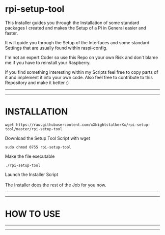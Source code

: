 # rpi-setup-tool
This Installer guides you through the Installation of some standard packages I created and
makes the Setup of a Pi in General easier and faster.

It will guide you through the Setup of the Interfaces and some standard Settings that are
usually found within raspi-config.

I'm not an expert Coder so use this Repo on your own Risk and don't blame me if you have to reinstall your Raspberry.

If you find something interesting within my Scripts feel free to copy parts of it and implement it into your own code.
Also feel free to contribute to this Repository and make it better :)

----------------------------------------------------------------
----------------------------------------------------------------
# INSTALLATION


    wget https://raw.githubusercontent.com/xXNightstalkerXx/rpi-setup-tool/master/rpi-setup-tool
Download the Setup Tool Script with wget

    sudo chmod 0755 rpi-setup-tool
Make the file executable

    ./rpi-setup-tool
Launch the Installer Script
</br>
</br>
The Installer does the rest of the Job for you now.

----------------------------------------------------------------
----------------------------------------------------------------
# HOW TO USE

----------------------------------------------------------------
----------------------------------------------------------------
